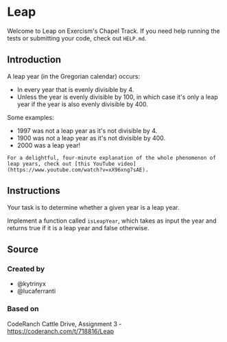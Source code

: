# Leap

Welcome to Leap on Exercism's Chapel Track.
If you need help running the tests or submitting your code, check out `HELP.md`.

## Introduction

A leap year (in the Gregorian calendar) occurs:

- In every year that is evenly divisible by 4.
- Unless the year is evenly divisible by 100, in which case it's only a leap year if the year is also evenly divisible by 400.

Some examples:

- 1997 was not a leap year as it's not divisible by 4.
- 1900 was not a leap year as it's not divisible by 400.
- 2000 was a leap year!

~~~~exercism/note
For a delightful, four-minute explanation of the whole phenomenon of leap years, check out [this YouTube video](https://www.youtube.com/watch?v=xX96xng7sAE).
~~~~

## Instructions

Your task is to determine whether a given year is a leap year.

Implement a function called `isLeapYear`, which takes as input the year and returns true if it is a leap year and false otherwise.

## Source

### Created by

- @kytrinyx
- @lucaferranti

### Based on

CodeRanch Cattle Drive, Assignment 3 - https://coderanch.com/t/718816/Leap